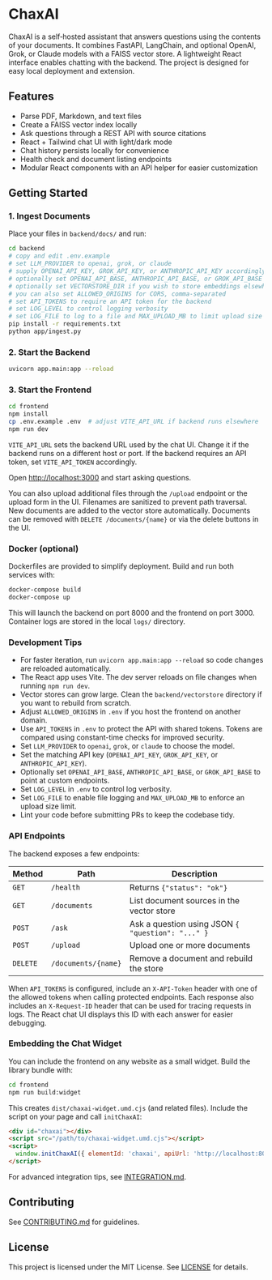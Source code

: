 # ChaxAI

ChaxAI is a self‑hosted assistant that answers questions using the contents of your documents. It combines FastAPI, LangChain, and optional OpenAI, Grok, or Claude models with a FAISS vector store. A lightweight React interface enables chatting with the backend. The project is designed for easy local deployment and extension.

## Features

- Parse PDF, Markdown, and text files
- Create a FAISS vector index locally
- Ask questions through a REST API with source citations
- React + Tailwind chat UI with light/dark mode
- Chat history persists locally for convenience
- Health check and document listing endpoints
- Modular React components with an API helper for easier customization

## Getting Started

### 1. Ingest Documents

Place your files in `backend/docs/` and run:

```bash
cd backend
# copy and edit .env.example
# set LLM_PROVIDER to openai, grok, or claude
# supply OPENAI_API_KEY, GROK_API_KEY, or ANTHROPIC_API_KEY accordingly
# optionally set OPENAI_API_BASE, ANTHROPIC_API_BASE, or GROK_API_BASE
# optionally set VECTORSTORE_DIR if you wish to store embeddings elsewhere
# you can also set ALLOWED_ORIGINS for CORS, comma-separated
# set API_TOKENS to require an API token for the backend
# set LOG_LEVEL to control logging verbosity
# set LOG_FILE to log to a file and MAX_UPLOAD_MB to limit upload size
pip install -r requirements.txt
python app/ingest.py
```

### 2. Start the Backend

```bash
uvicorn app.main:app --reload
```

### 3. Start the Frontend

```bash
cd frontend
npm install
cp .env.example .env  # adjust VITE_API_URL if backend runs elsewhere
npm run dev
```

`VITE_API_URL` sets the backend URL used by the chat UI. Change it if the
backend runs on a different host or port. If the backend requires an API token,
set `VITE_API_TOKEN` accordingly.

Open <http://localhost:3000> and start asking questions.

You can also upload additional files through the `/upload` endpoint or the
upload form in the UI. Filenames are sanitized to prevent path traversal.
New documents are added to the vector store automatically. Documents can be
removed with `DELETE /documents/{name}` or via the delete buttons in the UI.

### Docker (optional)

Dockerfiles are provided to simplify deployment. Build and run both services
with:

```bash
docker-compose build
docker-compose up
```

This will launch the backend on port 8000 and the frontend on port 3000.
Container logs are stored in the local `logs/` directory.

### Development Tips

* For faster iteration, run `uvicorn app.main:app --reload` so code changes are
  reloaded automatically.
* The React app uses Vite. The dev server reloads on file changes when running
  `npm run dev`.
* Vector stores can grow large. Clean the `backend/vectorstore` directory if you
  want to rebuild from scratch.
* Adjust `ALLOWED_ORIGINS` in `.env` if you host the frontend on another domain.
* Use `API_TOKENS` in `.env` to protect the API with shared tokens. Tokens are
  compared using constant-time checks for improved security.
* Set `LLM_PROVIDER` to `openai`, `grok`, or `claude` to choose the model.
* Set the matching API key (`OPENAI_API_KEY`, `GROK_API_KEY`, or
  `ANTHROPIC_API_KEY`).
* Optionally set `OPENAI_API_BASE`, `ANTHROPIC_API_BASE`, or `GROK_API_BASE`
  to point at custom endpoints.
* Set `LOG_LEVEL` in `.env` to control log verbosity.
* Set `LOG_FILE` to enable file logging and `MAX_UPLOAD_MB` to enforce an upload size limit.
* Lint your code before submitting PRs to keep the codebase tidy.

### API Endpoints

The backend exposes a few endpoints:

| Method | Path        | Description                    |
| ------ | ----------- | ------------------------------ |
| `GET`  | `/health`   | Returns `{"status": "ok"}`      |
| `GET`  | `/documents`| List document sources in the vector store |
| `POST` | `/ask`      | Ask a question using JSON `{ "question": "..." }` |
| `POST` | `/upload`   | Upload one or more documents |
| `DELETE` | `/documents/{name}` | Remove a document and rebuild the store |

When `API_TOKENS` is configured, include an `X-API-Token` header with one
of the allowed tokens when calling protected endpoints.
Each response also includes an `X-Request-ID` header that can be used for
tracing requests in logs.
The React chat UI displays this ID with each answer for easier debugging.

### Embedding the Chat Widget

You can include the frontend on any website as a small widget. Build the library
bundle with:

```bash
cd frontend
npm run build:widget
```

This creates `dist/chaxai-widget.umd.cjs` (and related files). Include the
script on your page and call `initChaxAI`:

```html
<div id="chaxai"></div>
<script src="/path/to/chaxai-widget.umd.cjs"></script>
<script>
  window.initChaxAI({ elementId: 'chaxai', apiUrl: 'http://localhost:8000' });
</script>
```

For advanced integration tips, see [INTEGRATION.md](INTEGRATION.md).

## Contributing

See [CONTRIBUTING.md](CONTRIBUTING.md) for guidelines.

## License

This project is licensed under the MIT License. See [LICENSE](LICENSE) for details.
